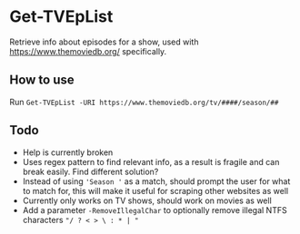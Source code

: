 # Get-TVEpList
Retrieve info about episodes for a show, used with https://www.themoviedb.org/ specifically.

## How to use
Run `Get-TVEpList -URI https://www.themoviedb.org/tv/####/season/##`

## Todo
- Help is currently broken
- Uses regex pattern to find relevant info, as a result is fragile and can break easily. Find different solution?
- Instead of using `'Season '` as a match, should prompt the user for what to match for, this will make it useful for scraping other websites as well
- Currently only works on TV shows, should work on movies as well
- Add a parameter `-RemoveIllegalChar` to optionally remove illegal NTFS characters `"/ ? < > \ : * | "`